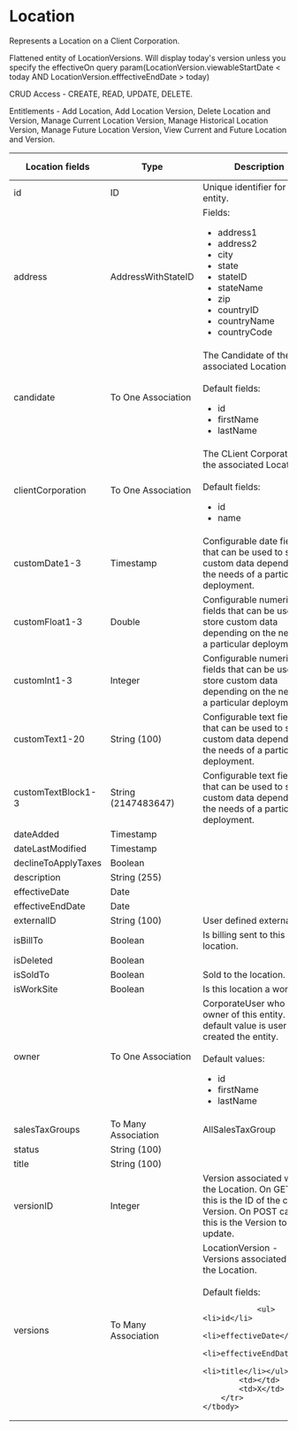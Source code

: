 # Location

Represents a Location on a Client Corporation.

Flattened entity of LocationVersions. Will display today's version unless you specify the effectiveOn query param(LocationVersion.viewableStartDate < today AND LocationVersion.efffectiveEndDate > today)

CRUD Access - CREATE, READ, UPDATE, DELETE.

Entitlements - Add Location, Add Location Version, Delete Location and Version, Manage Current Location Version, Manage Historical Location Version, Manage Future Location Version, View Current and Future Location and Version.

<table>
    <colgroup>
        <col width="20%" />
        <col width="20%" />
        <col width="20%" />
        <col width="20%" />
        <col width="20%" />
    </colgroup>
    <thead>
        <tr class="header">
            <th>Location fields</th>
            <th>Type</th>
            <th>Description</th>
            <th>Not null</th>
            <th>Read-only</th>
        </tr>
    </thead>
    <tbody>
        <tr class="even">
            <td>id</td>
            <td>ID</td>
            <td>Unique identifier for this entity.</td>
            <td>X</td>
            <td>X</td>
        </tr>
        <tr class="odd">
            <td>address</td>
            <td>AddressWithStateID</td>
            <td>Fields:
                <ul><li>address1</li>
                <li>address2</li>
                <li>city</li>
                <li>state</li>
                <li>stateID</li>
                <li>stateName</li>
                <li>zip</li>
                <li>countryID</li>
                <li>countryName</li>
                <li>countryCode</li></ul>
            </td>
            <td></td>
            <td></td>
        </tr>
        <tr class="even">
            <td>candidate</td>
            <td>To One Association</td>
            <td>The Candidate of the associated Location<br><br>Default fields:<ul>
                <li>id</li>
                <li>firstName</li>
                <li>lastName</li></ul>
            </td>
            <td></td>
            <td>X</td>
        </tr>
        <tr class="odd">
            <td>clientCorporation</td>
            <td>To One Association</td>
            <td>The CLient Corporation of the associated Location<br><br>Default fields:<ul>
                <li>id</li>
                <li>name</li></ul></td>
            <td></td>
            <td>X</td>
        </tr>
        <tr class="even">
            <td>customDate1-3</td>
            <td>Timestamp</td>
            <td>Configurable date fields that can be used to store custom data depending on the needs of a particular deployment.</td>
            <td></td>
            <td>X</td>
        </tr>
        <tr class="odd">
            <td>customFloat1-3</td>
            <td>Double</td>
            <td>Configurable numeric fields that can be used to store custom data depending on the needs of a particular deployment.</td>
            <td></td>
            <td>X</td>
        </tr>
        <tr class="even">
            <td>customInt1-3</td>
            <td>Integer</td>
            <td>Configurable numeric fields that can be used to store custom data depending on the needs of a particular deployment.</td>
            <td></td>
            <td>X</td>
        </tr>
        <tr class="odd">
            <td>customText1-20</td>
            <td>String (100)</td>
            <td>Configurable text fields that can be used to store custom data depending on the needs of a particular deployment.</td>
            <td></td>
            <td>X</td>
        </tr>
        <tr class="even">
            <td>customTextBlock1-3</td>
            <td>String (2147483647)</td>
            <td>Configurable text fields that can be used to store custom data depending on the needs of a particular deployment.</td>
            <td></td>
            <td>X</td>
        </tr>
        <tr class="odd">
            <td>dateAdded</td>
            <td>Timestamp</td>
            <td></td>
            <td></td>
            <td>X</td>
        </tr>
        <tr class="even">
            <td>dateLastModified</td>
            <td>Timestamp</td>
            <td></td>
            <td></td>
            <td>X</td>
        </tr>
        <tr class="odd">
            <td>declineToApplyTaxes</td>
            <td>Boolean</td>
            <td></td>
            <td></td>
            <td></td>
        </tr>
        <tr class="even">
            <td>description</td>
            <td>String (255)</td>
            <td></td>
            <td></td>
            <td></td>
        </tr>
        <tr class="odd">
            <td>effectiveDate</td>
            <td>Date</td>
            <td></td>
            <td>X</td>
            <td></td>
        </tr>
        <tr class="even">
            <td>effectiveEndDate</td>
            <td>Date</td>
            <td></td>
            <td></td>
            <td>X</td>
        </tr>
        <tr class="odd">
            <td>externalID</td>
            <td>String (100)</td>
            <td>User defined external ID</td>
            <td>X</td>
            <td></td>
        </tr>
        <tr class="even">
            <td>isBillTo</td>
            <td>Boolean</td>
            <td>Is billing sent to this location.</td>
            <td></td>
            <td></td>
        </tr>
        <tr class="odd">
            <td>isDeleted</td>
            <td>Boolean</td>
            <td></td>
            <td></td>
            <td>X</td>
        </tr>
        <tr class="even">
            <td>isSoldTo</td>
            <td>Boolean</td>
            <td>Sold to the location.</td>
            <td></td>
            <td></td>
        </tr>
        <tr class="odd">
            <td>isWorkSite</td>
            <td>Boolean</td>
            <td>Is this location a worksite.</td>
            <td></td>
            <td></td>
        </tr>
        <tr class="even">
            <td>owner</td>
            <td>To One Association</td>
            <td>CorporateUser who is the owner of this entity. The default value is user who created the entity. <br><br>Default values:
                <ul><li>id</li>
                <li>firstName</li>
                <li>lastName</li></ul></td>
            <td></td>
            <td></td>
        </tr>
        <tr class="odd">
            <td>salesTaxGroups</td>
            <td>To Many Association</td>
            <td>AllSalesTaxGroup</td>
            <td></td>
            <td></td>
        </tr>
        <tr class="even">
            <td>status</td>
            <td>String (100)</td>
            <td></td>
            <td>X</td>
            <td></td>
        </tr>
        <tr class="odd">
            <td>title</td>
            <td>String (100)</td>
            <td></td>
            <td>X</td>
            <td></td>
        </tr>
        <tr class="even">
            <td>versionID</td>
            <td>Integer</td>
            <td>Version associated with the Location. On GET calls, this is the ID of the current Version. On POST calls, this is the Version to update.</td>
            <td></td>
            <td></td>
        </tr>
        <tr class="odd">
            <td>versions</td>
            <td>To Many Association</td>
            <td>LocationVersion - Versions associated with the Location.<br><br>Default fields:

                <ul><li>id</li>
                <li>effectiveDate</li>
                <li>effectiveEndDate</li>
                <li>title</li></ul></td>
            <td></td>
            <td>X</td>
        </tr>
    </tbody>
</table>
